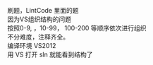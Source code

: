 刷题，LintCode 里面的题  
因为VS组织结构的问题  
按照0-9, ，10-99， 100-200 等顺序依次进行组织  
不分难度，注释齐全。  
编译环境 VS2012  
用 VS 打开 sln 就能看到结构了
